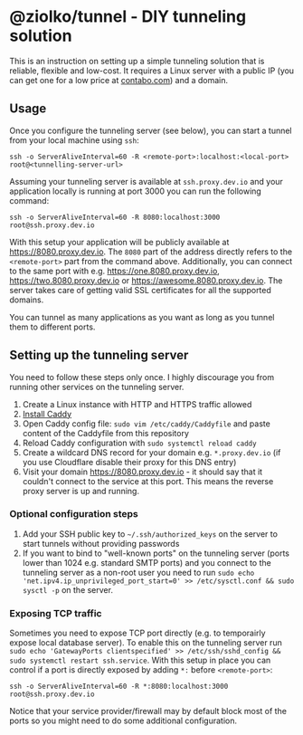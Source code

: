 # @ziolko/tunnel - DIY tunneling solution

This is an instruction on setting up a simple tunneling solution that is reliable, flexible and low-cost. It requires a Linux server with a public IP (you can get one for a low price at [contabo.com](https://contabo.com/)) and a domain.

## Usage

Once you configure the tunneling server (see below), you can start a tunnel from your local machine using `ssh`:

```
ssh -o ServerAliveInterval=60 -R <remote-port>:localhost:<local-port> root@<tunnelling-server-url>
```

Assuming your tunneling server is available at `ssh.proxy.dev.io` and your application locally is running at port 3000 you can run the following command:

```
ssh -o ServerAliveInterval=60 -R 8080:localhost:3000 root@ssh.proxy.dev.io
```

With this setup your application will be publicly available at https://8080.proxy.dev.io. The `8080` part of the address directly refers to the `<remote-port>` part from the command above.  Additionally, you can connect to the same port with e.g. https://one.8080.proxy.dev.io, https://two.8080.proxy.dev.io or https://awesome.8080.proxy.dev.io. The server takes care of getting valid SSL certificates for all the supported domains.

You can tunnel as many applications as you want as long as you tunnel them to different ports.

## Setting up the tunneling server

You need to follow these steps only once. I highly discourage you from running other services on the tunneling server.

1. Create a Linux instance with HTTP and HTTPS traffic allowed
2. [Install Caddy](https://caddyserver.com/docs/install#debian-ubuntu-raspbian)
3. Open Caddy config file: `sudo vim /etc/caddy/Caddyfile` and paste content of the Caddyfile from this repository
4. Reload Caddy configuration with `sudo systemctl reload caddy`
5. Create a wildcard DNS record for your domain e.g. `*.proxy.dev.io` (if you use Cloudflare disable their proxy for this DNS entry)
6. Visit your domain https://8080.proxy.dev.io - it should say that it couldn't connect to the service at this port. This means the reverse proxy server is up and running.

### Optional configuration steps

1. Add your SSH public key to `~/.ssh/authorized_keys` on the server to start tunnels without providing passwords
2. If you want to bind to "well-known ports" on the tunneling server (ports lower than 1024 e.g. standard SMTP ports) and you connect to the tunneling server as a non-root user you need to run `sudo echo 'net.ipv4.ip_unprivileged_port_start=0' >> /etc/sysctl.conf && sudo sysctl -p` on the server.

### Exposing TCP traffic

Sometimes you need to expose TCP port directly (e.g. to temporairly expose local database server). To enable this on the tunneling server run  `sudo echo 'GatewayPorts clientspecified' >> /etc/ssh/sshd_config && sudo systemctl restart ssh.service`. With this setup in place you can control if a port is directly exposed by adding `*:` before `<remote-port>`: 

```
ssh -o ServerAliveInterval=60 -R *:8080:localhost:3000 root@ssh.proxy.dev.io
```

Notice that your service provider/firewall may by default block most of the ports so you might need to do some additional configuration.
